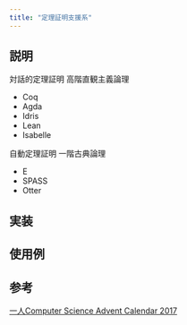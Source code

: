 ```yaml
---
title: "定理証明支援系"
---
```


## 説明

対話的定理証明
高階直観主義論理
- Coq
- Agda
- Idris
- Lean
- Isabelle

自動定理証明
一階古典論理
- E
- SPASS
- Otter

## 実装


## 使用例


## 参考
[一人Computer Science Advent Calendar 2017](https://qiita.com/advent-calendar/2017/myuon_myon_cs)
